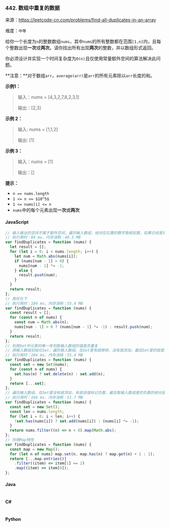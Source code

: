 ### 442. 数组中重复的数据

来源：<https://leetcode-cn.com/problems/find-all-duplicates-in-an-array>

难度：`中等`

给你一个长度为`n`的整数数组`nums`，其中`nums`的所有整数都在范围`[1,n]`内，且每个整数出现**一次**或**两次**。请你找出所有出现**两次**的整数，并以数组形式返回。

你必须设计并实现一个时间复杂度为`O(n)`且仅使用常量额外空间的算法解决此问题。

**注意：**对于数组`arr`，`average(arr)`是`arr`的所有元素除以`arr`长度的和。

**示例1：**

> 输入：nums = [4,3,2,7,8,2,3,1]
>
> 输出：[2,3]

**示例 2：**

> 输入: nums = [1,1,2]
>
> 输出: [1]

**示例 3：**

> 输入：nums = [1]
>
> 输出：[]

**提示：**

- `n == nums.length`
- `1 <= n <= $10^5$`
- `1 <= nums[i] <= n`
- `nums`中的每个元素出现**一次**或**两次**

<!-- tabs:start -->

#### **JavaScript**

```javascript
// 输入输出的空间不属于额外空间，遍历输入数组，给对应位置的数字取相反数，如果已经是负数，说明前面已经出现过，直接放入输出数组。
// 执行用时：84 ms、内存消耗：49.3 MB
var findDuplicates = function (nums) {
  let result = [];
  for (let i = 0; i < nums.length; i++) {
    let num = Math.abs(nums[i]);
    if (nums[num - 1] > 0) {
      nums[num - 1] *= -1;
    } else {
      result.push(num);
    }
  }
  return result;
};
// 我优化下
// 执行用时：104 ms、内存消耗：55.4 MB
var findDuplicates = function (nums) {
  const result = [];
  for (const n of nums) {
    const num = Math.abs(n);
    nums[num - 1] > 0 ? (nums[num - 1] *= -1) : result.push(num);
  }
  return result;
};
// 利用Set中元素的唯一性判断输入数组的值是否重复
// 用输入数组初始化Set，遍历输入数组，在Set里有就移除，没有就添加，最后Set里的就是重复的
// 执行用时：104 ms、内存消耗：55.4 MB
var findDuplicates = function (nums) {
  const set = new Set(nums);
  for (const n of nums) {
    set.has(n) ? set.delete(n) : set.add(n);
  }
  return [...set];
};
// 遍历输入数组，在Set里没有就添加，有就该值标记负数，最后取输入数组里的负数的绝对值
// 执行用时：104 ms、内存消耗：51.7 MB
var findDuplicates = function (nums) {
  const set = new Set();
  const len = nums.length;
  for (let i = 0; i < len; i++) {
    !set.has(nums[i]) ? set.add(nums[i]) : (nums[i] *= -1);
  }
  return nums.filter((n) => n < 0).map(Math.abs);
};
// 你用Map特性
var findDuplicates = function (nums) {
  const map = new Map();
  for (let n of nums) map.set(n, map.has(n) ? map.get(n) + 1 : 1);
  return [...map.entries()]
    .filter((item) => item[1] == 2)
    .map((item) => item[0]);
};
```

#### **Java**

```java

```

#### **C#**

```cs

```

#### **Python**

```python

```

<!-- tabs:end -->
